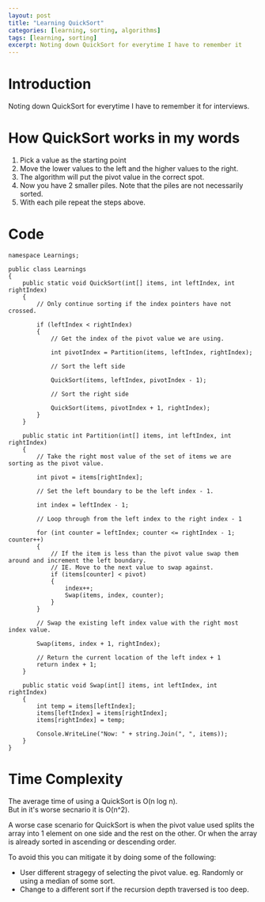 ```yaml
---
layout: post
title: "Learning QuickSort"
categories: [learning, sorting, algorithms]
tags: [learning, sorting]
excerpt: Noting down QuickSort for everytime I have to remember it
---
```


# Introduction

Noting down QuickSort for everytime I have to remember it for interviews.

# How QuickSort works in my words

1. Pick a value as the starting point
2. Move the lower values to the left and the higher values to the right. 
3. The algorithm will put the pivot value in the correct spot.
4. Now you have 2 smaller piles. Note that the piles are not necessarily sorted.
5. With each pile repeat the steps above.

# Code 
<div>
<a class="sidebar-nav-item" href="(https://github.com/slowmonkey/learning-quicksort" alt="GitHub - Learning QuickSort Repo" target="_blank"><i class="fab fa-github"></i></a>
</div>

```
namespace Learnings;

public class Learnings
{
    public static void QuickSort(int[] items, int leftIndex, int rightIndex)
    {
        // Only continue sorting if the index pointers have not crossed.

        if (leftIndex < rightIndex)
        {
            // Get the index of the pivot value we are using.

            int pivotIndex = Partition(items, leftIndex, rightIndex);

            // Sort the left side

            QuickSort(items, leftIndex, pivotIndex - 1);

            // Sort the right side

            QuickSort(items, pivotIndex + 1, rightIndex);
        }
    }

    public static int Partition(int[] items, int leftIndex, int rightIndex)
    {
        // Take the right most value of the set of items we are sorting as the pivot value.

        int pivot = items[rightIndex];

        // Set the left boundary to be the left index - 1.

        int index = leftIndex - 1;

        // Loop through from the left index to the right index - 1

        for (int counter = leftIndex; counter <= rightIndex - 1; counter++)
        {
            // If the item is less than the pivot value swap them around and increment the left boundary. 
            // IE. Move to the next value to swap against.
            if (items[counter] < pivot)
            {
                index++;
                Swap(items, index, counter);
            }
        }

        // Swap the existing left index value with the right most index value.

        Swap(items, index + 1, rightIndex);

        // Return the current location of the left index + 1
        return index + 1;
    }

    public static void Swap(int[] items, int leftIndex, int rightIndex)
    {
        int temp = items[leftIndex];
        items[leftIndex] = items[rightIndex];
        items[rightIndex] = temp;

        Console.WriteLine("Now: " + string.Join(", ", items));
    }
}
```

# Time Complexity

The average time of using a QuickSort is O(n log n).  
But in it's worse secnario it is O(n^2).

A worse case scenario for QuickSort is when the pivot value used splits the array into 1 element on one side and the rest on the other. Or when the array is already sorted in ascending or descending order.

To avoid this you can mitigate it by doing some of the following:
- User different stragegy of selecting the pivot value. eg. Randomly or using a median of some sort.
- Change to a different sort if the recursion depth traversed is too deep.